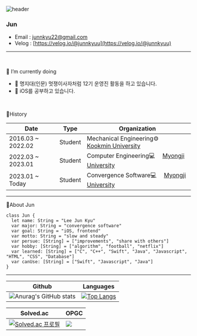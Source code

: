 ![header](https://capsule-render.vercel.app/api?type=Slice&color=gradient&height=120&section=header&text=안녕하세요👋&fontSize=30&fontColor=FDF5E6&animation=twinkling&fontAlign=10&fontAlignY=80&)

### Jun

- Email : [junnkyu22@gmail.com](junnkyu22@gmail.com)
- Velog : [https://velog.io/@junnkyuu](https://velog.io/@junnkyuu)

---
<br>

🌱 I’m currently doing
- 🦁 명지대(인문) 멋쟁이사자처럼 12기 운영진 활동을 하고 있습니다.
- 🍎 iOS를 공부하고 있습니다.

<br>

🔭History

|Date|Type|Organization|
|-----|---|---|
|2016.03 ~ 2022.02|Student|Mechanical Engineering⚙️　 [Kookmin University](https://www.kookmin.ac.kr/comm/html/user/temp_page.do)|
|2022.03 ~ 2023.01|Student|Computer Engineering💻　 [Myongji University](https://www.mju.ac.kr/sites/mjukr/intro/intro.html)|
|2023.01 ~ Today|Student|Convergence Software💻　 [Myongji University](https://www.mju.ac.kr/sites/mjukr/intro/intro.html)|
---

📝About Jun
```
class Jun {
  let name: String = "Lee Jun Kyu"
  var major: String = "convergence software"
  var goal: String = "iOS, frontend"
  var motto: String = "slow and steady"
  var persue: [String] = ["improvements", "share with others"]
  var hobby: [String] = ["algorithm", "football", "netflix"]
  var learned: [String] = ["C", "C++", "Swift", "Java", "Javascript", "HTML", "CSS", "Database"]
  var canUse: [String] = ["Swift", "Javascript", "Java"]
}
```
---
|Github|Languages|
|-----|---|
|![Anurag's GitHub stats](https://github-readme-stats.vercel.app/api?username=JunnKyuu&show_icons=true&theme=transparent)|[![Top Langs](https://github-readme-stats.vercel.app/api/top-langs/?username=JunnKyuu&layout=compact&theme=transparent)](https://github.com/anuraghazra/github-readme-stats)|

|Solved.ac|OPGC|
|-----|---|
|[![Solved.ac 프로필](http://mazassumnida.wtf/api/v2/generate_badge?boj=junnkyuu22)](https://solved.ac/junnkyuu22)|<a href="https://opgc.me/#/users/junnkyuu" target="_blank"><img src="https://api.opgc.me/githubs/users/junnkyuu/tag/?theme=prism" /></a>|

